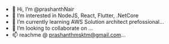 - 👋 Hi, I’m @prashanthNair
- 👀 I’m interested in NodeJS, React, Flutter, .NetCore
- 🌱 I’m currently learning AWS Solution architect prefossional...
- 💞️ I’m looking to collaborate on ...
- 📫 reachme @ prashanthmsktm@gmail.com...

<!---
prashanthNair/prashanthNair is a ✨ special ✨ repository because its `README.md` (this file) appears on your GitHub profile.
You can click the Preview link to take a look at your changes.
--->
